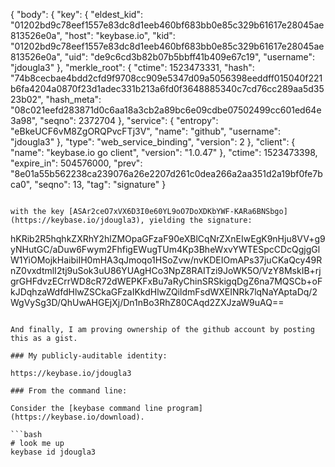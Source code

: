 {
  "body": {
    "key": {
      "eldest_kid": "01202bd9c78eef1557e83dc8d1eeb460bf683bb0e85c329b61617e28045ae813526e0a",
      "host": "keybase.io",
      "kid": "01202bd9c78eef1557e83dc8d1eeb460bf683bb0e85c329b61617e28045ae813526e0a",
      "uid": "de9c6cd3b82b07b5bbff41b409e67c19",
      "username": "jdougla3"
    },
    "merkle_root": {
      "ctime": 1523473331,
      "hash": "74b8cecbae4bdd2cfd9f9708cc909e5347d09a5056398eeddff015040f221b6fa4204a0870f23d1adec331b213a6fd0f3648885340c7cd76cc289aa5d3523b02",
      "hash_meta": "08c021eefd283871d0c6aa18a3cb2a89bc6e09cdbe07502499cc601ed64e3a98",
      "seqno": 2372704
    },
    "service": {
      "entropy": "eBkeUCF6vM8ZgORQPvcFTj3V",
      "name": "github",
      "username": "jdougla3"
    },
    "type": "web_service_binding",
    "version": 2
  },
  "client": {
    "name": "keybase.io go client",
    "version": "1.0.47"
  },
  "ctime": 1523473398,
  "expire_in": 504576000,
  "prev": "8e01a55b562238ca239076a26e2207d261c0dea266a2aa351d2a19bf0fe7bca0",
  "seqno": 13,
  "tag": "signature"
}
```

with the key [ASAr2ceO7xVX6D3I0e60YL9oO7DoXDKbYWF-KARa6BNSbgo](https://keybase.io/jdougla3), yielding the signature:

```
hKRib2R5hqhkZXRhY2hlZMOpaGFzaF90eXBlCqNrZXnEIwEgK9nHju8VV+g9yNHutGC/aDuw6Fwym2FhfigEWugTUm4Kp3BheWxvYWTESpcCDcQgjgGlW1YiOMojkHaibiIH0mHA3qJmoqo1HSoZvw/nvKDEIOmAPs37juCKaQcy49RnZ0vxdtmlI2tj9uSok3uU86YUAgHCo3NpZ8RAITzi9JoWK5O/VzY8MskIB+rjgrGHFdvzECrrWD8cR72dWEPKFxBu7aRyChinSRSkigqDgZ6na7MQSCb+oFkJDqhzaWdfdHlwZSCkaGFzaIKkdHlwZQildmFsdWXEINRk7lqNaYAptaDq/2WgVySg3D/QhUwAHGEjXj/Dn1nBo3RhZ80CAqd2ZXJzaW9uAQ==

```

And finally, I am proving ownership of the github account by posting this as a gist.

### My publicly-auditable identity:

https://keybase.io/jdougla3

### From the command line:

Consider the [keybase command line program](https://keybase.io/download).

```bash
# look me up
keybase id jdougla3